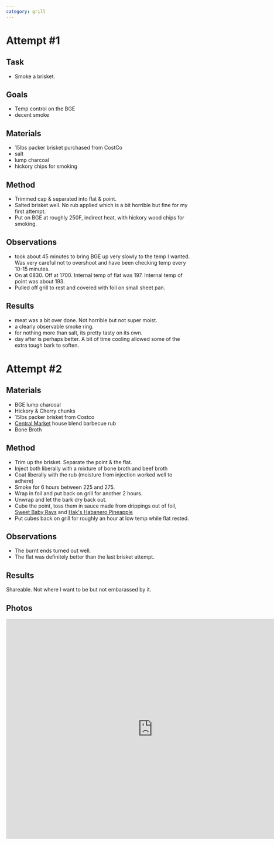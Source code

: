 ```yaml
---
category: grill
---
```


# Attempt #1

## Task
- Smoke a brisket.

## Goals
- Temp control on the BGE
- decent smoke

## Materials
- 15lbs packer brisket purchased from CostCo
- salt
- lump charcoal
- hickory chips for smoking

## Method
- Trimmed cap & separated into flat & point.
- Salted brisket well.  No rub applied which is a bit horrible but fine for my first attempt. 
- Put on BGE at roughly 250F, indirect heat, with hickory wood chips for smoking.  

## Observations
- took about 45 minutes to bring BGE up very slowly to the temp I wanted.  Was very careful not to
overshoot and have been checking temp every 10-15 minutes.
- On at 0830.  Off at 1700.  Internal temp of flat was 197.  Internal temp of point was about 193.
- Pulled off grill to rest and covered with foil on small sheet pan.

## Results
- meat was a bit over done.  Not horrible but not super moist.
- a clearly observable smoke ring.
- for nothing more than salt, its pretty tasty on its own.
- day after is perhaps better.  A bit of time cooling allowed some of the extra tough bark to
soften.

# Attempt #2

## Materials
- BGE lump charcoal
- Hickory & Cherry chunks
- 15lbs packer brisket from Costco
- [Central Market](http://central-market.com/) house blend barbecue rub
- Bone Broth

## Method
- Trim up the brisket.  Separate the point & the flat.
- Inject both liberally with a mixture of bone broth and beef broth
- Coat liberally with the rub (moisture from injection worked well to adhere)
- Smoke for 6 hours between 225 and 275.
- Wrap in foil and put back on grill for another 2 hours.
- Unwrap and let the bark dry back out.
- Cube the point, toss them in sauce made from drippings out of foil, [Sweet Baby Rays](https://www.sweetbabyrays.com/Sauces/Barbecue-Sauces/Original-Barbecue-Sauce) and [Hak's Habanero Pineapple](https://haks.com/products/hak-s-habanero-pineapple)
- Put cubes back on grill for roughly an hour at low temp while flat rested.

## Observations
- The burnt ends turned out well.
- The flat was definitely better than the last brisket attempt.

## Results
Shareable. Not where I want to be but not embarassed by it.

## Photos
<iframe src="https://photos.ghtns.com/frame/slideshow?key=w6Xh3r&autoStart=1&captions=0&navigation=1&playButton=0&randomize=0&speed=3" width="800" height="600" frameborder="no" scrolling="no"></iframe>
